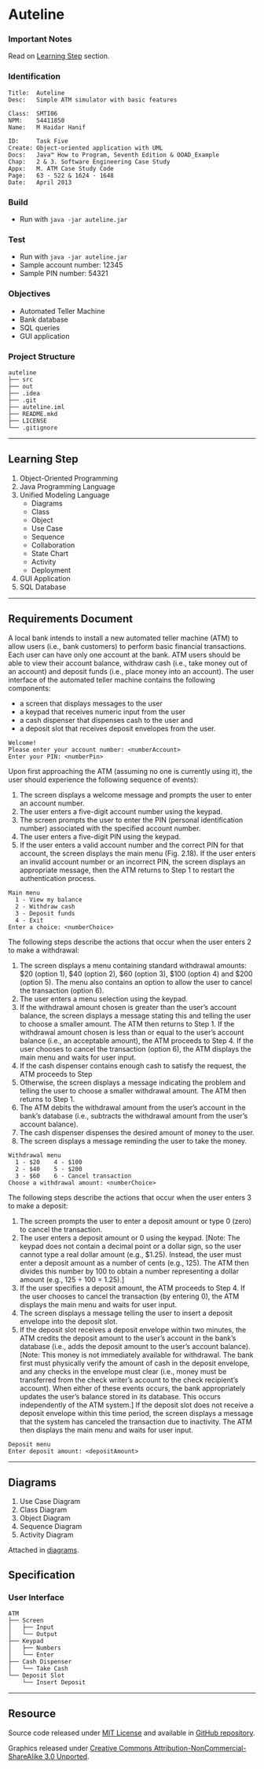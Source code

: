 # Auteline

### Important Notes

Read on [Learning Step](#learning-step) section.

### Identification

```
Title:  Auteline
Desc:   Simple ATM simulator with basic features

Class:  SMTI06
NPM:    54411850
Name:   M Haidar Hanif

ID:     Task Five
Create: Object-oriented application with UML
Docs:   Java™ How to Program, Seventh Edition & OOAD_Example
Chap:   2 & 3. Software Engineering Case Study
Appx:   M. ATM Case Study Code
Page:   63 - 522 & 1624 - 1648
Date:   April 2013
```

### Build

* Run with `java -jar auteline.jar`

### Test

* Run with `java -jar auteline.jar`
* Sample account number: 12345
* Sample PIN number: 54321

### Objectives

* Automated Teller Machine
* Bank database
* SQL queries
* GUI application

### Project Structure

```
auteline
├── src
├── out
├── .idea
├── .git
├── auteline.iml
├── README.mkd
├── LICENSE
└── .gitignore
```

---

## Learning Step

1.  Object-Oriented Programming
2.  Java Programming Language
3.  Unified Modeling Language
    * Diagrams
    * Class
    * Object
    * Use Case
    * Sequence
    * Collaboration
    * State Chart
    * Activity
    * Deployment
4.  GUI Application
5.  SQL Database

---

## Requirements Document

A local bank intends to install a new automated teller machine (ATM) to allow users (i.e., bank customers) to perform basic financial transactions. Each user can have only one account at the bank. ATM users should be able to view their account balance, withdraw cash (i.e., take money out of an account) and deposit funds (i.e., place money into an account). The user interface of the automated teller machine contains the following components:

* a screen that displays messages to the user
* a keypad that receives numeric input from the user
* a cash dispenser that dispenses cash to the user and
* a deposit slot that receives deposit envelopes from the user.

```
Welcome!
Please enter your account number: <numberAccount>
Enter your PIN: <numberPin>
```

Upon first approaching the ATM (assuming no one is currently using it), the user should experience the following sequence of events):

1.  The screen displays a welcome message and prompts the user to enter an account number.
2.  The user enters a five-digit account number using the keypad.
3.  The screen prompts the user to enter the PIN (personal identification number) associated with the specified account number.
4.  The user enters a five-digit PIN using the keypad.
5.  If the user enters a valid account number and the correct PIN for that account, the screen displays the main menu (Fig. 2.18). If the user enters an invalid account number or an incorrect PIN, the screen displays an appropriate message, then the ATM returns to Step 1 to restart the authentication process.

```
Main menu
  1 - View my balance
  2 - Withdraw cash
  3 - Deposit funds
  4 - Exit
Enter a choice: <numberChoice>
```

The following steps describe the actions that occur when the user enters 2 to make a withdrawal:

1.  The screen displays a menu containing standard withdrawal amounts: $20 (option 1), $40 (option 2), $60 (option 3), $100 (option 4) and $200 (option 5). The menu also contains an option to allow the user to cancel the transaction (option 6).
2.  The user enters a menu selection using the keypad.
3.  If the withdrawal amount chosen is greater than the user’s account balance, the screen displays a message stating this and telling the user to choose a smaller amount. The ATM then returns to Step 1. If the withdrawal amount chosen is less than or equal to the user’s account balance (i.e., an acceptable amount), the ATM proceeds to Step 4. If the user chooses to cancel the transaction (option 6), the ATM displays the main menu and waits for user input.
4.  If the cash dispenser contains enough cash to satisfy the request, the ATM proceeds to Step
5.  Otherwise, the screen displays a message indicating the problem and telling the user to choose a smaller withdrawal amount. The ATM then returns to Step 1.
6.  The ATM debits the withdrawal amount from the user’s account in the bank’s database (i.e., subtracts the withdrawal amount from the user’s account balance).
7.  The cash dispenser dispenses the desired amount of money to the user.
8.  The screen displays a message reminding the user to take the money.

```
Withdrawal menu
  1 - $20    4 - $100
  2 - $40    5 - $200
  3 - $60    6 - Cancel transaction
Choose a withdrawal amount: <numberChoice>
```

The following steps describe the actions that occur when the user enters 3 to make a deposit:

1.  The screen prompts the user to enter a deposit amount or type 0 (zero) to cancel the transaction.
2.  The user enters a deposit amount or 0 using the keypad. [Note: The keypad does not contain a decimal point or a dollar sign, so the user cannot type a real dollar amount (e.g., $1.25). Instead, the user must enter a deposit amount as a number of cents (e.g., 125). The ATM then divides this number by 100 to obtain a number representing a dollar amount (e.g., 125 ÷ 100 = 1.25).]
3.  If the user specifies a deposit amount, the ATM proceeds to Step 4. If the user chooses to cancel the transaction (by entering 0), the ATM displays the main menu and waits for user input.
4.  The screen displays a message telling the user to insert a deposit envelope into the deposit slot.
5.  If the deposit slot receives a deposit envelope within two minutes, the ATM credits the deposit amount to the user’s account in the bank’s database (i.e., adds the deposit amount to the user’s account balance). [Note: This money is not immediately available for withdrawal. The bank first must physically verify the amount of cash in the deposit envelope, and any checks in the envelope must clear (i.e., money must be transferred from the check writer’s account to the check recipient’s account). When either of these events occurs, the bank appropriately updates the user’s balance stored in its database. This occurs independently of the ATM system.] If the deposit slot does not receive a deposit envelope within this time period, the screen displays a message that the system has canceled the transaction due to inactivity. The ATM then displays the main menu and waits for user input.

```
Deposit menu
Enter deposit amount: <depositAmount>
```

---

## Diagrams

1.  Use Case Diagram
2.  Class Diagram
3.  Object Diagram
4.  Sequence Diagram
5.  Activity Diagram

Attached in [diagrams](/diagrams).

## Specification

### User Interface

```
ATM
├── Screen
│   ├── Input
│   └── Output
├── Keypad
│   ├── Numbers
│   └── Enter
├── Cash Dispenser
│   └── Take Cash
└── Deposit Slot
    └── Insert Deposit
```

---

## Resource

Source code released under [MIT License](LICENSE) and available in [GitHub repository](https://github.com/mhaidarh/auteline).

Graphics released under [Creative Commons Attribution-NonCommercial-ShareAlike 3.0 Unported](http://creativecommons.org/licenses/by-nc-sa/3.0).
